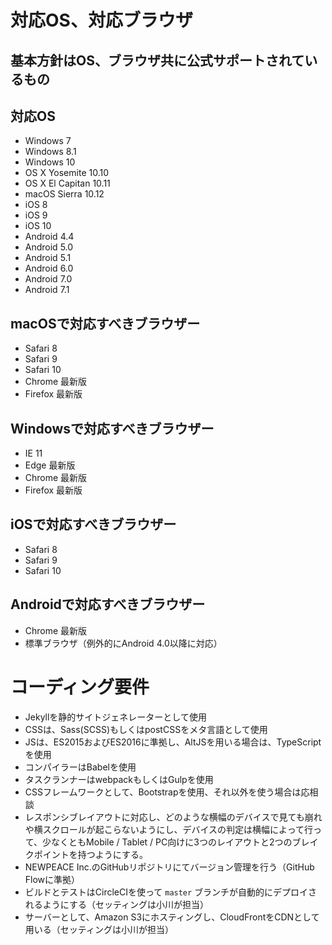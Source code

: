# 対応OS、対応ブラウザ

## 基本方針はOS、ブラウザ共に公式サポートされているもの

## 対応OS
* Windows 7
* Windows 8.1
* Windows 10
* OS X Yosemite 10.10
* OS X El Capitan 10.11
* macOS Sierra 10.12
* iOS 8
* iOS 9
* iOS 10
* Android 4.4
* Android 5.0
* Android 5.1
* Android 6.0
* Android 7.0
* Android 7.1

## macOSで対応すべきブラウザー
* Safari 8
* Safari 9
* Safari 10
* Chrome 最新版
* Firefox 最新版

## Windowsで対応すべきブラウザー
* IE 11
* Edge 最新版
* Chrome 最新版
* Firefox 最新版

## iOSで対応すべきブラウザー
* Safari 8
* Safari 9
* Safari 10

## Androidで対応すべきブラウザー
* Chrome 最新版
* 標準ブラウザ（例外的にAndroid 4.0以降に対応）


# コーディング要件
* Jekyllを静的サイトジェネレーターとして使用
* CSSは、Sass(SCSS)もしくはpostCSSをメタ言語として使用
* JSは、ES2015およびES2016に準拠し、AltJSを用いる場合は、TypeScriptを使用
* コンパイラーはBabelを使用
* タスクランナーはwebpackもしくはGulpを使用
* CSSフレームワークとして、Bootstrapを使用、それ以外を使う場合は応相談
* レスポンシブレイアウトに対応し、どのような横幅のデバイスで見ても崩れや横スクロールが起こらないようにし、デバイスの判定は横幅によって行って、少なくともMobile / Tablet / PC向けに3つのレイアウトと2つのブレイクポイントを持つようにする。
* NEWPEACE Inc.のGitHubリポジトリにてバージョン管理を行う（GitHub Flowに準拠）
* ビルドとテストはCircleCIを使って `master` ブランチが自動的にデプロイされるようにする（セッティングは小川が担当）
* サーバーとして、Amazon S3にホスティングし、CloudFrontをCDNとして用いる（セッティングは小川が担当）
